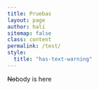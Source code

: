 ```yaml
---
title: Pruebas
layout: page
author: hali
sitemap: false
class: content
permalink: /test/
style:
  title: "has-text-warning"
---
```


~~No~~body is here
